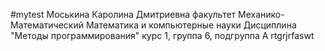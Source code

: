 #mytest 
Моськина
Каролина
Дмитриевна
факультет  Механико-Математический 
Математика и компьютерные науки
Дисциплина "Методы программирования"
курс 1, группа 6, подгруппа А
rtgrjrfaswt
